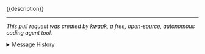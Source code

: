 {{description}}

---

_This pull request was created by [kwaak](https://github.com/bosun-ai/kwaak), a free, open-source, autonomous coding agent tool._

<details>
<summary>Message History</summary>
  ```text
  {% for message in messages %}
    {{message}}
  {% endfor %}
  ```
</details>
